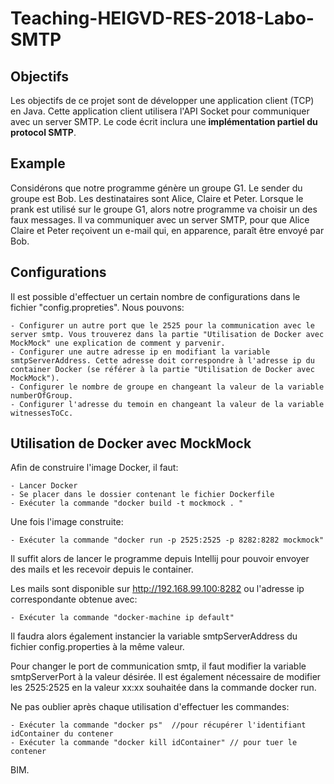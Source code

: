 # Teaching-HEIGVD-RES-2018-Labo-SMTP


## Objectifs

Les objectifs de ce projet sont de développer une application client (TCP) en Java. Cette application client utilisera l'API Socket pour communiquer avec un server SMTP. Le code écrit inclura une **implémentation partiel du protocol SMTP**.


## Example

Considérons que notre programme génère un groupe G1. Le sender du groupe est Bob. Les destinataires sont Alice, Claire et Peter. Lorsque le prank est utilisé sur le groupe G1, alors notre programme va choisir un des faux messages. Il va communiquer avec un server SMTP, pour que Alice Claire et Peter reçoivent un e-mail qui, en apparence, paraît être envoyé par Bob.


## Configurations

Il est possible d'effectuer un certain nombre de configurations dans le fichier "config.propreties". Nous pouvons:

	- Configurer un autre port que le 2525 pour la communication avec le server smtp. Vous trouverez dans la partie "Utilisation de Docker avec MockMock" une explication de comment y parvenir.
	- Configurer une autre adresse ip en modifiant la variable smtpServerAddress. Cette adresse doit correspondre à l'adresse ip du container Docker (se référer à la partie "Utilisation de Docker avec MockMock").
	- Configurer le nombre de groupe en changeant la valeur de la variable numberOfGroup.
	- Configurer l'adresse du temoin en changeant la valeur de la variable witnessesToCc.


## Utilisation de Docker avec MockMock

Afin de construire l'image Docker, il faut:

	- Lancer Docker
	- Se placer dans le dossier contenant le fichier Dockerfile
	- Exécuter la commande "docker build -t mockmock . "
	
Une fois l'image construite:

	- Exécuter la commande "docker run -p 2525:2525 -p 8282:8282 mockmock"
	
Il suffit alors de lancer le programme depuis Intellij pour pouvoir envoyer des mails et les recevoir depuis le container.

Les mails sont disponible sur http://192.168.99.100:8282 ou l'adresse ip correspondante obtenue avec:

	- Exécuter la commande "docker-machine ip default"
	
Il faudra alors également instancier la variable smtpServerAddress du fichier config.properties à la même valeur.

Pour changer le port de communication smtp, il faut modifier la variable smtpServerPort à la valeur désirée. Il est également nécessaire de modifier les 2525:2525 en la valeur xx:xx souhaitée
dans la commande docker run.

Ne pas oublier après chaque utilisation d'effectuer les commandes:

	- Exécuter la commande "docker ps"	//pour récupérer l'identifiant idContainer du contener 
	- Exécuter la commande "docker kill idContainer" // pour tuer le contener 

	
BIM.
	
	
